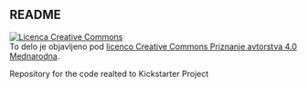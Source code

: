 ## README

<a rel="license" href="http://creativecommons.org/licenses/by/4.0/"><img alt="Licenca Creative Commons" style="border-width:0" src="https://i.creativecommons.org/l/by/4.0/88x31.png" /></a><br />To delo je objavljeno pod <a rel="license" href="http://creativecommons.org/licenses/by/4.0/">licenco Creative Commons Priznanje avtorstva 4.0 Mednarodna</a>.

Repository for the code realted to Kickstarter Project